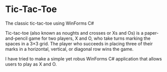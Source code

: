 # Tic-Tac-Toe
The classic tic-tac-toe using WinForms C#

Tic-tac-toe (also known as noughts and crosses or Xs and Os) is a paper-and-pencil game for two players, X and O, who take turns marking the spaces in a 3×3 grid. The player who succeeds in placing three of their marks in a horizontal, vertical, or diagonal row wins the game.

I have tried to make a simple yet robus WinForms C# application that allows users to play as X and O. 
